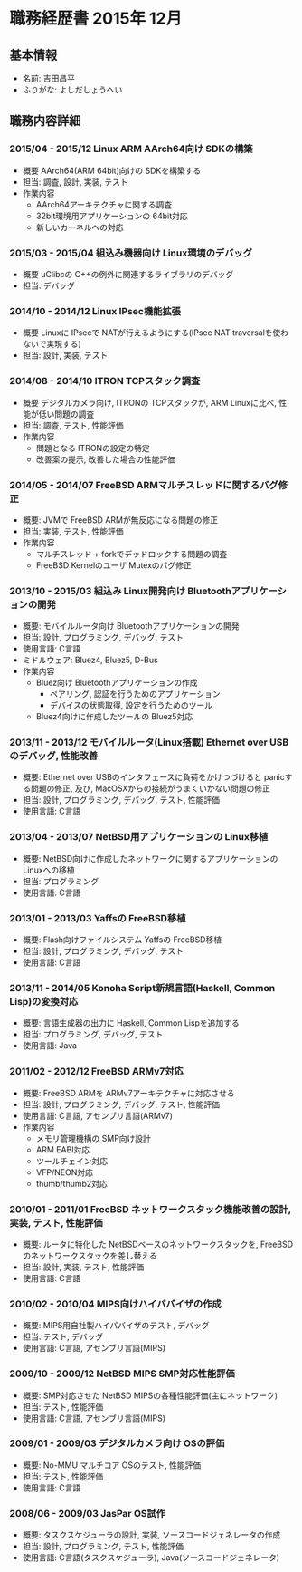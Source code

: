 # 職務経歴書 2015年 12月

## 基本情報
- 名前: 吉田昌平
- ふりがな: よしだしょうへい


## 職務内容詳細

### 2015/04 - 2015/12 Linux ARM AArch64向け SDKの構築
- 概要 AArch64(ARM 64bit)向けの SDKを構築する
- 担当: 調査, 設計, 実装, テスト
- 作業内容
  - AArch64アーキテクチャに関する調査
  - 32bit環境用アプリケーションの 64bit対応
  - 新しいカーネルへの対応


### 2015/03 - 2015/04 組込み機器向け Linux環境のデバッグ
- 概要 uClibcの C++の例外に関連するライブラリのデバッグ
- 担当: デバッグ


### 2014/10 - 2014/12 Linux IPsec機能拡張
- 概要 Linuxに IPsecで NATが行えるようにする(IPsec NAT traversalを使わないで実現する)
- 担当: 設計, 実装, テスト


### 2014/08 - 2014/10 ITRON TCPスタック調査
- 概要 デジタルカメラ向け, ITRONの TCPスタックが, ARM Linuxに比べ, 性能が低い問題の調査
- 担当: 調査, テスト, 性能評価
- 作業内容
  - 問題となる ITRONの設定の特定
  - 改善案の提示, 改善した場合の性能評価


### 2014/05 - 2014/07 FreeBSD ARMマルチスレッドに関するバグ修正
- 概要: JVMで FreeBSD ARMが無反応になる問題の修正
- 担当: 実装, テスト, 性能評価
- 作業内容
  - マルチスレッド + forkでデッドロックする問題の調査
  - FreeBSD Kernelのユーザ Mutexのバグ修正


### 2013/10 - 2015/03 組込み Linux開発向け Bluetoothアプリケーションの開発
- 概要: モバイルルータ向け Bluetoothアプリケーションの開発
- 担当: 設計, プログラミング, デバッグ, テスト
- 使用言語: C言語
- ミドルウェア: Bluez4, Bluez5, D-Bus
- 作業内容
  - Bluez向け Bluetoothアプリケーションの作成
    - ペアリング, 認証を行うためのアプリケーション
    - デバイスの状態取得, 設定を行うためのツール
  - Bluez4向けに作成したツールの Bluez5対応


### 2013/11 - 2013/12 モバイルルータ(Linux搭載) Ethernet over USBのデバッグ, 性能改善
- 概要: Ethernet over USBのインタフェースに負荷をかけつづけると panicする問題の修正,
        及び, MacOSXからの接続がうまくいかない問題の修正
- 担当: 設計, プログラミング, デバッグ, テスト, 性能評価
- 使用言語: C言語


### 2013/04 - 2013/07 NetBSD用アプリケーションの Linux移植
- 概要: NetBSD向けに作成したネットワークに関するアプリケーションの Linuxへの移植
- 担当: プログラミング
- 使用言語: C言語


### 2013/01 - 2013/03 Yaffsの FreeBSD移植
- 概要: Flash向けファイルシステム Yaffsの FreeBSD移植
- 担当: 設計, プログラミング, デバッグ, テスト
- 使用言語: C言語


### 2013/11 - 2014/05 Konoha Script新規言語(Haskell, Common Lisp)の変換対応
- 概要: 言語生成器の出力に Haskell, Common Lispを追加する
- 担当: プログラミング, デバッグ, テスト
- 使用言語: Java


### 2011/02 - 2012/12 FreeBSD ARMv7対応
- 概要: FreeBSD ARMを ARMv7アーキテクチャに対応させる
- 担当: 設計, プログラミング, デバッグ, テスト, 性能評価
- 使用言語: C言語, アセンブリ言語(ARMv7)
- 作業内容
  - メモリ管理機構の SMP向け設計
  - ARM EABI対応
  - ツールチェイン対応
  - VFP/NEON対応
  - thumb/thumb2対応


### 2010/01 - 2011/01 FreeBSD ネットワークスタック機能改善の設計, 実装, テスト, 性能評価
- 概要: ルータに特化した NetBSDベースのネットワークスタックを, FreeBSDのネットワークスタックを差し替える
- 担当: 設計, 実装, テスト, 性能評価
- 使用言語: C言語


### 2010/02 - 2010/04 MIPS向けハイパバイザの作成
- 概要: MIPS用自社製ハイパバイザのテスト, デバッグ
- 担当: テスト, デバッグ
- 使用言語: C言語, アセンブリ言語(MIPS)


### 2009/10 - 2009/12 NetBSD MIPS SMP対応性能評価
- 概要: SMP対応させた NetBSD MIPSの各種性能評価(主にネットワーク)
- 担当: テスト, 性能評価
- 使用言語: C言語, アセンブリ言語(MIPS)


### 2009/01 - 2009/03 デジタルカメラ向け OSの評価
- 概要: No-MMU マルチコア OSのテスト, 性能評価
- 担当: テスト, 性能評価
- 使用言語: C言語


### 2008/06 - 2009/03 JasPar OS試作
- 概要: タスクスケジューラの設計, 実装, ソースコードジェネレータの作成
- 担当: 設計, プログラミング, テスト, 性能評価
- 使用言語: C言語(タスクスケジューラ), Java(ソースコードジェネレータ)
